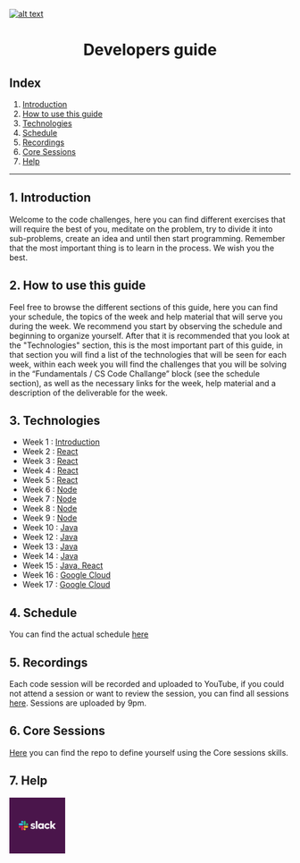 <a href="https://www.core-code.io/">

![alt text](https://uploads-ssl.webflow.com/5eb2f56932c3562feab232e3/5f73550d00249e7e96c9f3de_Logo.png "corecodeio")

</a>

<h1 align="center">Developers guide</h1>

## Index

1. [Introduction](#1-introduction)
2. [How to use this guide](#2-how-to-use-this-guide)
3. [Technologies](#3-technologies)
4. [Schedule](#4-schedule)
5. [Recordings](#5-recordings)
6. [Core Sessions](#6-core-sessions) 
7. [Help](#7-help)
------

## 1. Introduction
<p>Welcome to the code challenges, here you can find different exercises that will require the best of you, meditate on the problem, try to divide it into sub-problems, create an idea and until then start programming. Remember that the most important thing is to learn in the process. We wish you the best.</p>

## 2. How to use this guide
<p>Feel free to browse the different sections of this guide, here you can find your schedule, the topics of the week and help material that will serve you during the week. We recommend you start by observing the schedule and beginning to organize yourself. After that it is recommended that you look at the "Technologies" section, this is the most important part of this guide, in that section you will find a list of the technologies that will be seen for each week, within each week you will find the challenges that you will be solving in the “Fundamentals / CS Code Challange” block (see the schedule section), as well as the necessary links for the week, help material and a description of the deliverable for the week. </p>

## 3. Technologies
* Week 1 : [Introduction](src/introduction)
* Week 2 : [React](src/technologies/2021/react/week1)
* Week 3 : [React](src/technologies/2021/react/week2)
* Week 4 : [React](src/technologies/2021/react/week3)
* Week 5 : [React](src/technologies/2021/react/week4)
* Week 6 : [Node](src/technologies/2021/node/week1)
* Week 7 : [Node](src/technologies/2021/node/week2)
* Week 8 : [Node](src/technologies/2021/node/week3)
* Week 9 : [Node](src/technologies/2021/node/week4)
* Week 10 : [Java](src/technologies/2021/java/week1)
* Week 12 : [Java](src/technologies/2021/java/week2)
* Week 13 : [Java](src/technologies/2021/java/week3)
* Week 14 : [Java](src/technologies/2021/java/week4)
* Week 15 : [Java, React](src/technologies/2021/java/week5)
* Week 16 : [Google Cloud](src/technologies/2021/googleCloud/week1)
* Week 17 : [Google Cloud](src/technologies/2021/googleCloud/week2)

## 4. Schedule
You can find the actual schedule [here](src/schedule)

## 5. Recordings
Each code session will be recorded and uploaded to YouTube, if you could not attend a session or want to review the session, you can find all sessions [here](https://www.youtube.com/playlist?list=PL1EiCZMRNZ8-IYmao3LGN8P_20IQxrAEW). Sessions are uploaded by 9pm.

## 6. Core Sessions
[Here](https://github.com/yosefmarr/CoreSessions) you can find the repo to define yourself using the Core sessions skills.

## 7. Help
<img src="src/assets/contact_us/slack.png" width="100px" class="leftAlign">
